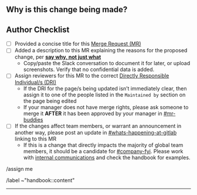 <!-- Before proceeding, please check if you need to apply a specific MR description template from the dropdown menu above next to `Description` (e.g. blog post, website bug report). -->

## Why is this change being made?

<!--
Provide a detailed answer to the question on **why** this change is being proposed, in accordance with our value of [Transparency][transparency].

Example: `We have discussed the topic in Slack - (copy of Slack conversation). The current process is not efficient, this MR makes the description of X more clear, and helps move Y forward.`
-->

## Author Checklist

<!-- Please verify the check list and ensure to tick them off before the MR is merged. -->
* [ ] Provided a concise title for this [Merge Request (MR)][mr]
* [ ] Added a description to this MR explaining the reasons for the proposed change, per [**say why, not just what**][say-why-not-just-what]
    - Copy/paste the Slack conversation to document it for later, or upload screenshots. Verify that no confidential data is added.
* [ ] Assign reviewers for this MR to the correct [Directly Responsible Individual/s (DRI)][dri]
    - If the DRI for the page/s being updated isn’t immediately clear, then assign it to one of the people listed in the `Maintained by` section on the page being edited
    - If your manager does not have merge rights, please ask someone to merge it **AFTER** it has been approved by your manager in [#mr-buddies][mr-buddies-slack]
* [ ] If the changes affect team members, or warrant an announcement in another way, please post an update in [#whats-happening-at-gitlab][whats-happening-at-gitlab-slack] linking to this MR
    - If this is a change that directly impacts the majority of global team members, it should be a candidate for [#company-fyi][company-fyi-slack]. Please work with [internal communications][internal-communications] and check the handbook for examples.

<!-- Quick actions for assignment, labels, review requests. Please update them as needed. -->

<!-- Assign yourself -->

/assign me

<!-- Apply labels: You can keep or remove `~"internal-handbook::content"` as needed, add other relevant labels, or remove this line. -->

/label ~"handbook::content"

<!-- Assign reviewer(s), following https://about.gitlab.com/handbook/handbook-usage/#when-to-get-approval. Remove the [HTML comment tags](https://www.w3schools.com/tags/tag_comment.asp) to enable. -->

<!--
/assign_reviewer codeowner-maintainer-or-manager
-->

---

<!-- DO NOT REMOVE -->
[transparency]: https://about.gitlab.com/handbook/values/#transparency
[mr]: https://docs.gitlab.com/ee/user/project/merge_requests/
[say-why-not-just-what]: https://about.gitlab.com/handbook/values/#say-why-not-just-what
[dri]: https://about.gitlab.com/handbook/people-group/directly-responsible-individuals/
[internal-communications]: https://about.gitlab.com/handbook/communication/internal-communications/
[mr-buddies-slack]: https://gitlab.slack.com/archives/CLM8K5LF4
[company-fyi-slack]: https://gitlab.slack.com/archives/C010XFJFTHN
[whats-happening-at-gitlab-slack]: https://gitlab.slack.com/archives/C0259241C


